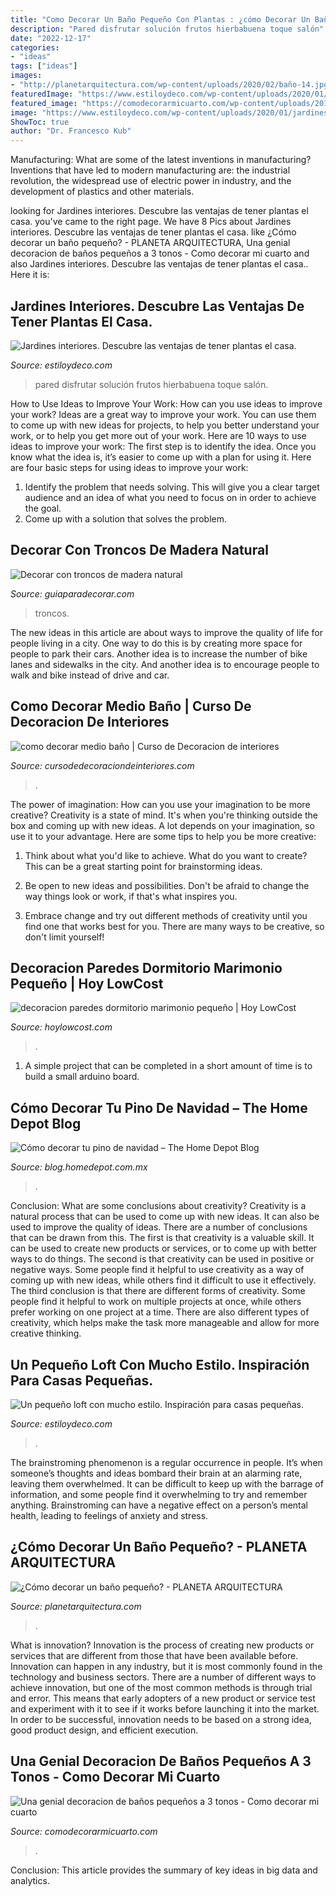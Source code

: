 ```yaml
---
title: "Como Decorar Un Baño Pequeño Con Plantas : ¿cómo Decorar Un Baño Pequeño?"
description: "Pared disfrutar solución frutos hierbabuena toque salón"
date: "2022-12-17"
categories:
- "ideas"
tags: ["ideas"]
images:
- "http://planetarquitectura.com/wp-content/uploads/2020/02/baño-14.jpg"
featuredImage: "https://www.estiloydeco.com/wp-content/uploads/2020/01/jardines-interiores-6.jpg"
featured_image: "https://comodecorarmicuarto.com/wp-content/uploads/2019/07/elegante-decoracion-de-baños-pequeños.jpg"
image: "https://www.estiloydeco.com/wp-content/uploads/2020/01/jardines-interiores-6.jpg"
ShowToc: true
author: "Dr. Francesco Kub"
---
```



Manufacturing: What are some of the latest inventions in manufacturing?
Inventions that have led to modern manufacturing are: the industrial revolution, the widespread use of electric power in industry, and the development of plastics and other materials.

	

		
looking for Jardines interiores. Descubre las ventajas de tener plantas el casa. you've came to the right page. We have 8 Pics about Jardines interiores. Descubre las ventajas de tener plantas el casa. like ¿Cómo decorar un baño pequeño? - PLANETA ARQUITECTURA, Una genial decoracion de baños pequeños a 3 tonos - Como decorar mi cuarto and also Jardines interiores. Descubre las ventajas de tener plantas el casa.. Here it is:
		
    
## Jardines Interiores. Descubre Las Ventajas De Tener Plantas El Casa.

<img loading=lazy src="https://www.estiloydeco.com/wp-content/uploads/2020/01/jardines-interiores-6.jpg" onerror="this.onerror=null;this.src='https://tse2.mm.bing.net/th?id=OIP.lfEOEYnyrjwogOu_bf1QZgHaKJ&amp;pid=15.1';" alt="Jardines interiores. Descubre las ventajas de tener plantas el casa.">

_Source: estiloydeco.com_

>pared disfrutar solución frutos hierbabuena toque salón. 

	

How to Use Ideas to Improve Your Work: How can you use ideas to improve your work?
Ideas are a great way to improve your work. You can use them to come up with new ideas for projects, to help you better understand your work, or to help you get more out of your work. Here are 10 ways to use ideas to improve your work: 
The first step is to identify the idea. Once you know what the idea is, it’s easier to come up with a plan for using it. Here are four basic steps for using ideas to improve your work: 
1) Identify the problem that needs solving. This will give you a clear target audience and an idea of what you need to focus on in order to achieve the goal. 
2) Come up with a solution that solves the problem.

    
## Decorar Con Troncos De Madera Natural

<img loading=lazy src="https://www.guiaparadecorar.com/wp-content/uploads/2012/12/decoracion-con-troncos-06.jpg" onerror="this.onerror=null;this.src='https://tse1.mm.bing.net/th?id=OIP.h0X5ayp3b1j-FJYs_MksPAHaHd&amp;pid=15.1';" alt="Decorar con troncos de madera natural">

_Source: guiaparadecorar.com_

>troncos. 

	

The new ideas in this article are about ways to improve the quality of life for people living in a city. One way to do this is by creating more space for people to park their cars. Another idea is to increase the number of bike lanes and sidewalks in the city. And another idea is to encourage people to walk and bike instead of drive and car.

    
## Como Decorar Medio Baño | Curso De Decoracion De Interiores

<img loading=lazy src="https://cursodedecoraciondeinteriores.com/wp-content/uploads/2018/09/como-decorar-medio-bano-2.jpg" onerror="this.onerror=null;this.src='https://tse2.mm.bing.net/th?id=OIP.cowtKpx4TwnbeS3sfZF2QQAAAA&amp;pid=15.1';" alt="como decorar medio baño | Curso de Decoracion de interiores">

_Source: cursodedecoraciondeinteriores.com_

>. 

	

The power of imagination: How can you use your imagination to be more creative?
Creativity is a state of mind. It's when you're thinking outside the box and coming up with new ideas. A lot depends on your imagination, so use it to your advantage. Here are some tips to help you be more creative:
1. Think about what you'd like to achieve. What do you want to create? This can be a great starting point for brainstorming ideas.

2. Be open to new ideas and possibilities. Don't be afraid to change the way things look or work, if that's what inspires you.

3. Embrace change and try out different methods of creativity until you find one that works best for you. There are many ways to be creative, so don't limit yourself!

    
## Decoracion Paredes Dormitorio Marimonio Pequeño | Hoy LowCost

<img loading=lazy src="https://hoylowcost.com/wp-content/uploads/2015/10/decoracion-paredes-dormitorio-marimonio-pequeño.jpg" onerror="this.onerror=null;this.src='https://tse1.mm.bing.net/th?id=OIP.7S9UYFETrjju1wGhS2wk1AHaHa&amp;pid=15.1';" alt="decoracion paredes dormitorio marimonio pequeño | Hoy LowCost">

_Source: hoylowcost.com_

>. 

	

1. A simple project that can be completed in a short amount of time is to build a small arduino board.

    
## Cómo Decorar Tu Pino De Navidad – The Home Depot Blog

<img loading=lazy src="https://blog.homedepot.com.mx/wp-content/uploads/2019/10/NavidadArbol.jpg" onerror="this.onerror=null;this.src='https://tse1.mm.bing.net/th?id=OIP.H4hmWWWeZ33aHMuOqYYpVAHaGG&amp;pid=15.1';" alt="Cómo decorar tu pino de navidad – The Home Depot Blog">

_Source: blog.homedepot.com.mx_

>. 

	

Conclusion: What are some conclusions about creativity?
Creativity is a natural process that can be used to come up with new ideas. It can also be used to improve the quality of ideas. There are a number of conclusions that can be drawn from this. The first is that creativity is a valuable skill. It can be used to create new products or services, or to come up with better ways to do things. The second is that creativity can be used in positive or negative ways. Some people find it helpful to use creativity as a way of coming up with new ideas, while others find it difficult to use it effectively. The third conclusion is that there are different forms of creativity. Some people find it helpful to work on multiple projects at once, while others prefer working on one project at a time. There are also different types of creativity, which helps make the task more manageable and allow for more creative thinking.

    
## Un Pequeño Loft Con Mucho Estilo. Inspiración Para Casas Pequeñas.

<img loading=lazy src="https://www.estiloydeco.com/wp-content/uploads/2020/08/pequeno-loft-con-mucho-estilo-ideas.jpg" onerror="this.onerror=null;this.src='https://tse3.mm.bing.net/th?id=OIP.mb0ZYM0A651vD3-mCVdwXAHaD4&amp;pid=15.1';" alt="Un pequeño loft con mucho estilo. Inspiración para casas pequeñas.">

_Source: estiloydeco.com_

>. 

	

The brainstroming phenomenon is a regular occurrence in people. It’s when someone’s thoughts and ideas bombard their brain at an alarming rate, leaving them overwhelmed. It can be difficult to keep up with the barrage of information, and some people find it overwhelming to try and remember anything. Brainstroming can have a negative effect on a person’s mental health, leading to feelings of anxiety and stress.

    
## ¿Cómo Decorar Un Baño Pequeño? - PLANETA ARQUITECTURA

<img loading=lazy src="http://planetarquitectura.com/wp-content/uploads/2020/02/baño-14.jpg" onerror="this.onerror=null;this.src='https://tse3.mm.bing.net/th?id=OIP.oADAAEaKtony5a9gPzEuzQHaHa&amp;pid=15.1';" alt="¿Cómo decorar un baño pequeño? - PLANETA ARQUITECTURA">

_Source: planetarquitectura.com_

>. 

	

What is innovation?
Innovation is the process of creating new products or services that are different from those that have been available before. Innovation can happen in any industry, but it is most commonly found in the technology and business sectors. There are a number of different ways to achieve innovation, but one of the most common methods is through trial and error. This means that early adopters of a new product or service test and experiment with it to see if it works before launching it into the market. In order to be successful, innovation needs to be based on a strong idea, good product design, and efficient execution.

    
## Una Genial Decoracion De Baños Pequeños A 3 Tonos - Como Decorar Mi Cuarto

<img loading=lazy src="https://comodecorarmicuarto.com/wp-content/uploads/2019/07/elegante-decoracion-de-baños-pequeños.jpg" onerror="this.onerror=null;this.src='https://tse4.mm.bing.net/th?id=OIP.w2er3vgiu1aiIuOuOl6IywAAAA&amp;pid=15.1';" alt="Una genial decoracion de baños pequeños a 3 tonos - Como decorar mi cuarto">

_Source: comodecorarmicuarto.com_

>. 

	

Conclusion:
This article provides the summary of key ideas in big data and analytics.


